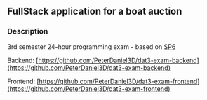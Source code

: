 ## FullStack application for a boat auction

### Description
3rd semester 24-hour programming exam - based on [SP6](https://github.com/PeterDaniel3D/dat3-exam-backend/docs/SP6.pdf)

Backend: [https://github.com/PeterDaniel3D/dat3-exam-backend](https://github.com/PeterDaniel3D/dat3-exam-backend)

Frontend: [https://github.com/PeterDaniel3D/dat3-exam-frontend](https://github.com/PeterDaniel3D/dat3-exam-frontend)
